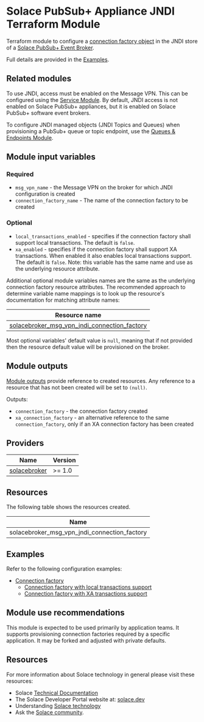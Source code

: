 # Solace PubSub+ Appliance JNDI Terraform Module

Terraform module to configure a [connection factory object](https://docs.solace.com/API/Solace-JMS-API/Connection-Factories.htm) in the JNDI store of a [Solace PubSub+ Event Broker](https://solace.com/products/event-broker/). 

Full details are provided in the [Examples](#examples).

## Related modules

To use JNDI, access must be enabled on the Message VPN. This can be configured using the [Service Module](TODO:fixlink). By default, JNDI access is not enabled on Solace PubSub+ appliances, but it is enabled on Solace PubSub+ software event brokers.

To configure JNDI managed objects (JNDI Topics and Queues) when provisioning a PubSub+ queue or topic endpoint, use the [Queues & Endpoints Module](TODO:fixlink).

## Module input variables

### Required

* `msg_vpn_name` - the Message VPN on the broker for which JNDI configuration is created
* `connection_factory_name` - The name of the connection factory to be created

### Optional

* `local_transactions_enabled` - specifies if the connection factory shall support local transactions. The default is `false`.
* `xa_enabled` - specifies if the connection factory shall support XA transactions. When enabled it also enables local transactions support. The default is `false`. Note: this variable has the same name and use as the underlying resource attribute.

Additional optional module variables names are the same as the underlying connection factory resource attributes. The recommended approach to determine variable name mappings is to look up the resource's documentation for matching attribute names:

| Resource name |
|---------------|
|[solacebroker_msg_vpn_jndi_connection_factory](https://registry.terraform.io/providers/solaceproducts/solacebrokerappliance/latest/docs/resources/msg_vpn_jndi_connection_factory#optional)|

Most optional variables' default value is `null`, meaning that if not provided then the resource default value will be provisioned on the broker.

## Module outputs

[Module outputs](https://developer.hashicorp.com/terraform/language/values/outputs) provide reference to created resources. Any reference to a resource that has not been created will be set to `(null)`.

Outputs:
* `connection_factory` - the connection factory created
* `xa_connection_factory` - an alternative reference to the same `connection_factory`, only if an XA connection factory has been created

## Providers

| Name | Version |
|------|---------|
| <a name="provider_solacebroker"></a> [solacebroker](https://registry.terraform.io/providers/solaceproducts/solacebrokerappliance/latest) | >= 1.0 |

## Resources

The following table shows the resources created.

| Name |
|------|
| solacebroker_msg_vpn_jndi_connection_factory |

## Examples

Refer to the following configuration examples:

- [Connection factory](examples/basic/)
    - [Connection factory with local transactions support](examples/local-transactions-support/)
    - [Connection factory with XA transactions support](examples/xa-transactions-support/)

## Module use recommendations

This module is expected to be used primarily by application teams. It supports provisioning connection factories required by a specific application. It may be forked and adjusted with private defaults.

## Resources

For more information about Solace technology in general please visit these resources:

- Solace [Technical Documentation](https://docs.solace.com/)
- The Solace Developer Portal website at: [solace.dev](//solace.dev/)
- Understanding [Solace technology](//solace.com/products/platform/)
- Ask the [Solace community](//dev.solace.com/community/).

